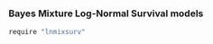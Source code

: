 
<!-- README.md is generated from README.Rmd. Please edit that file -->

### Bayes Mixture Log-Normal Survival models

``` r
require "lnmixsurv"
```
